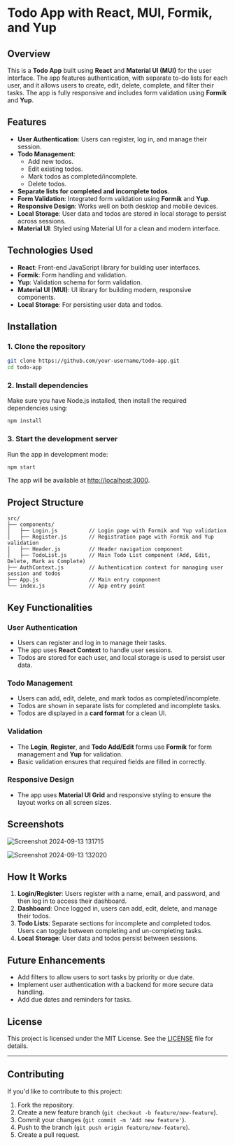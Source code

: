 # Todo App with React, MUI, Formik, and Yup

## Overview

This is a **Todo App** built using **React** and **Material UI (MUI)** for the user interface. The app features authentication, with separate to-do lists for each user, and it allows users to create, edit, delete, complete, and filter their tasks. The app is fully responsive and includes form validation using **Formik** and **Yup**.

## Features

- **User Authentication**: Users can register, log in, and manage their session.
- **Todo Management**:
  - Add new todos.
  - Edit existing todos.
  - Mark todos as completed/incomplete.
  - Delete todos.
- **Separate lists for completed and incomplete todos**.
- **Form Validation**: Integrated form validation using **Formik** and **Yup**.
- **Responsive Design**: Works well on both desktop and mobile devices.
- **Local Storage**: User data and todos are stored in local storage to persist across sessions.
- **Material UI**: Styled using Material UI for a clean and modern interface.

## Technologies Used

- **React**: Front-end JavaScript library for building user interfaces.
- **Formik**: Form handling and validation.
- **Yup**: Validation schema for form validation.
- **Material UI (MUI)**: UI library for building modern, responsive components.
- **Local Storage**: For persisting user data and todos.

## Installation

### 1. Clone the repository

```bash
git clone https://github.com/your-username/todo-app.git
cd todo-app
```

### 2. Install dependencies

Make sure you have Node.js installed, then install the required dependencies using:

```bash
npm install
```

### 3. Start the development server

Run the app in development mode:

```bash
npm start
```

The app will be available at [http://localhost:3000](http://localhost:3000).

## Project Structure

```
src/
├── components/
│   ├── Login.js          // Login page with Formik and Yup validation
│   ├── Register.js       // Registration page with Formik and Yup validation
│   ├── Header.js         // Header navigation component
│   ├── TodoList.js       // Main Todo List component (Add, Edit, Delete, Mark as Complete)
├── AuthContext.js        // Authentication context for managing user session and todos
├── App.js                // Main entry component
└── index.js              // App entry point
```

## Key Functionalities

### User Authentication
- Users can register and log in to manage their tasks.
- The app uses **React Context** to handle user sessions.
- Todos are stored for each user, and local storage is used to persist user data.

### Todo Management
- Users can add, edit, delete, and mark todos as completed/incomplete.
- Todos are shown in separate lists for completed and incomplete tasks.
- Todos are displayed in a **card format** for a clean UI.

### Validation
- The **Login**, **Register**, and **Todo Add/Edit** forms use **Formik** for form management and **Yup** for validation.
- Basic validation ensures that required fields are filled in correctly.

### Responsive Design
- The app uses **Material UI Grid** and responsive styling to ensure the layout works on all screen sizes.

## Screenshots

![Screenshot 2024-09-13 131715](https://github.com/user-attachments/assets/e0d4861b-c4ae-419f-bab3-81002192421f)<br>

![Screenshot 2024-09-13 132020](https://github.com/user-attachments/assets/435a8194-8c97-478f-9aa3-248f4cc3545f)



## How It Works

1. **Login/Register**: Users register with a name, email, and password, and then log in to access their dashboard.
2. **Dashboard**: Once logged in, users can add, edit, delete, and manage their todos.
3. **Todo Lists**: Separate sections for incomplete and completed todos. Users can toggle between completing and un-completing tasks.
4. **Local Storage**: User data and todos persist between sessions.

## Future Enhancements

- Add filters to allow users to sort tasks by priority or due date.
- Implement user authentication with a backend for more secure data handling.
- Add due dates and reminders for tasks.

## License

This project is licensed under the MIT License. See the [LICENSE](LICENSE) file for details.

---

## Contributing

If you'd like to contribute to this project:

1. Fork the repository.
2. Create a new feature branch (`git checkout -b feature/new-feature`).
3. Commit your changes (`git commit -m 'Add new feature'`).
4. Push to the branch (`git push origin feature/new-feature`).
5. Create a pull request.
